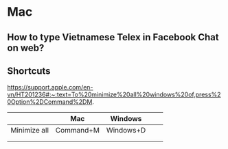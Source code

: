 # Mac
## How to type Vietnamese Telex in Facebook Chat on web?
## Shortcuts

https://support.apple.com/en-vn/HT201236#:~:text=To%20minimize%20all%20windows%20of,press%20Option%2DCommand%2DM.

|   |  Mac |  Windows |   |   |
|---|---|---|---|---|
| Minimize all  | Command+M  | Windows+D  |   |   |
|   |   |   |   |   |
|   |   |   |   |   |
